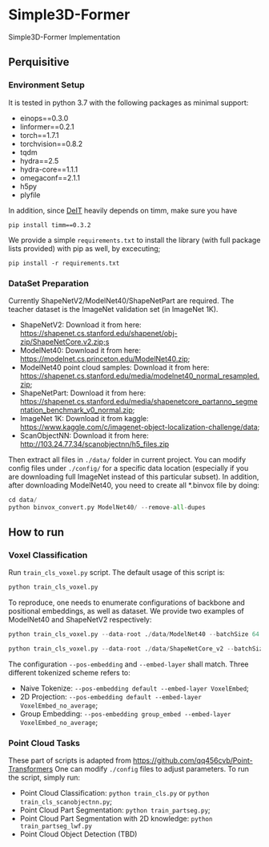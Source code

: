 # Simple3D-Former
Simple3D-Former Implementation

## Perquisitive

### Environment Setup
It is tested in python 3.7 with the following packages as minimal support:

*   einops==0.3.0
*   linformer==0.2.1
*   torch==1.7.1
*   torchvision==0.8.2
*   tqdm
*   hydra==2.5
*   hydra-core==1.1.1
*   omegaconf==2.1.1
*   h5py
*   plyfile

In addition, since [DeIT](https://github.com/facebookresearch/deit) heavily depends on timm, make sure you have

``` pip install timm==0.3.2  ```

We provide a simple ```requirements.txt``` to install the library (with full package lists provided) with pip as well, by excecuting;

```pip install -r requirements.txt ```


### DataSet Preparation

Currently ShapeNetV2/ModelNet40/ShapeNetPart are required. The teacher dataset is the ImageNet validation set (in ImageNet 1K).

*   ShapeNetV2: Download it from here: https://shapenet.cs.stanford.edu/shapenet/obj-zip/ShapeNetCore.v2.zip;s
*   ModelNet40: Download it from here: https://modelnet.cs.princeton.edu/ModelNet40.zip;
*   ModelNet40 point cloud samples: Download it from here: https://shapenet.cs.stanford.edu/media/modelnet40_normal_resampled.zip;
*   ShapeNetPart: Download it from here: https://shapenet.cs.stanford.edu/media/shapenetcore_partanno_segmentation_benchmark_v0_normal.zip;
*   ImageNet 1K: Download it from kaggle: https://www.kaggle.com/c/imagenet-object-localization-challenge/data;
*   ScanObjectNN: Download it from here: http://103.24.77.34/scanobjectnn/h5_files.zip

Then extract all files in ```./data/``` folder in current project. You can modify config files under ```./config/``` for a specific data location (especially if you are downloading full ImageNet instead of this particular subset). In addition, after downloading ModelNet40, you need to create all *.binvox file by doing:

``` python 
cd data/
python binvox_convert.py ModelNet40/ --remove-all-dupes
```

## How to run

### Voxel Classification

Run ```train_cls_voxel.py``` script. The default usage of this script is:

```python
python train_cls_voxel.py 
```

To reproduce, one needs to enumerate configurations of backbone and positional embeddings, as well as dataset. We provide two examples of ModelNet40 and ShapeNetV2 respectively:

```python
python train_cls_voxel.py --data-root ./data/ModelNet40 --batchSize 64 --pretrained --lwf --epochs 100 --gpus 1 --dataset ModelNet40 --transformer-name deit_small_patch16_224 --outf ./cls/ --pos-embedding default --embed-layer VoxelEmbed --cell-size 6 --patch-size 5 --lr 1e-3
```

```python
python train_cls_voxel.py --data-root ./data/ShapeNetCore_v2 --batchSize 64 --pretrained --lwf --epochs 100 --gpus 1 --dataset ShapeNetV2 --transformer-name deit_base_patch16_224 --outf ./cls/ --pos-embedding group_embed --embed-layer VoxelEmbed_no_average --cell-size 9 --patch-size 14 --lr 1e-3
```

The configuration ```--pos-embedding``` and ```--embed-layer``` shall match. Three different tokenized scheme refers to:

* Naive Tokenize: ```--pos-embedding default --embed-layer VoxelEmbed```;
* 2D Projection: ```--pos-embedding default --embed-layer VoxelEmbed_no_average```;
* Group Embedding: ```--pos-embedding group_embed --embed-layer VoxelEmbed_no_average```;

### Point Cloud Tasks

These part of scripts is adapted from https://github.com/qq456cvb/Point-Transformers One can modify ```./config``` files to adjust parameters. To run the script, simply run:

*  Point Cloud Classification: ```python train_cls.py``` or ```python train_cls_scanobjectnn.py```;
*  Point Cloud Part Segmentation: ```python train_partseg.py```;
*  Point Cloud Part Segmentation with 2D knowledge: ```python train_partseg_lwf.py```
*  Point Cloud Object Detection (TBD)
